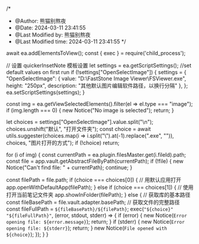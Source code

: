 /*
 * @Author: 熊猫别熬夜 
 * @Date: 2024-03-11 23:41:55 
 * @Last Modified by:   熊猫别熬夜 
 * @Last Modified time: 2024-03-11 23:41:55 
 */

await ea.addElementsToView();
const { exec } = require('child_process');

// 设置 quickerInsetNote 模板设置
let settings = ea.getScriptSettings();
//set default values on first run
if (!settings["OpenSelectImage"]) {
  settings = {
    "OpenSelectImage": {
      value: "D:\\FastStone Image Viewer\\FSViewer.exe",
      height: "250px",
      description: "其他默认图片编辑软件路径，以换行分隔"
    },
  };
  ea.setScriptSettings(settings);
}

const img = ea.getViewSelectedElements().filter(el => el.type === "image");
if (img.length === 0) {
  new Notice("No image is selected");
  return;
}

let choices = settings["OpenSelectImage"].value.split("\n");
choices.unshift("默认", "打开文件夹");
const choice = await utils.suggester(choices.map(i => i.split("\\").at(-1).replace("\.exe", "")), choices, "图片打开的方式");
if (!choice) return;

for (i of img) {
  const currentPath = ea.plugin.filesMaster.get(i.fileId).path;
  const file = app.vault.getAbstractFileByPath(currentPath);
  if (!file) {
    new Notice("Can't find file: " + currentPath);
    continue;
  }

  const filePath = file.path;
  if (choice === choices[0]) {
    // 用默认应用打开
    app.openWithDefaultApp(filePath);
  } else if (choice === choices[1]) {
    // 使用打开当前笔记文件夹
    app.showInFolder(filePath);
  } else {
    // 获取库的基本路径
    const fileBasePath = file.vault.adapter.basePath;
    // 获取文件的完整路径
    const fileFullPath = `${fileBasePath}/${filePath}`;
    exec(`"${choice}" "${fileFullPath}"`, (error, stdout, stderr) => {
      if (error) {
        new Notice(`Error opening file: ${error.message}`);
        return;
      }
      if (stderr) {
        new Notice(`Error opening file: ${stderr}`);
        return;
      }
      new Notice(`File opened with ${choice}`);
    });
  }
}